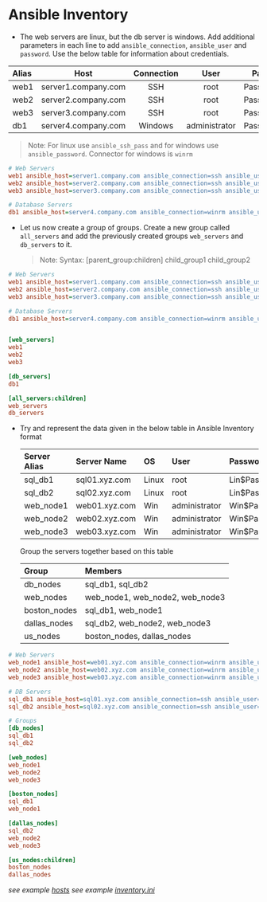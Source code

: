 # Ansible Inventory

- The web servers are linux, but the db server is windows. Add additional parameters in each line to add `ansible_connection`, `ansible_user` and `password`. Use the below table for information about credentials.

| Alias |        Host         | Connection |     User      |   Password   |
| :---- | :-----------------: | :--------: | :-----------: | :----------: |
| web1  | server1.company.com |    SSH     |     root      | Password123! |
| web2  | server2.company.com |    SSH     |     root      | Password123! |
| web3  | server3.company.com |    SSH     |     root      | Password123! |
| db1   | server4.company.com |  Windows   | administrator | Password123! |

> Note: For linux use `ansible_ssh_pass` and for windows use `ansible_password`. Connector for windows is `winrm`

```ini
# Web Servers
web1 ansible_host=server1.company.com ansible_connection=ssh ansible_user=root ansible_ssh_pass=Password123!
web2 ansible_host=server2.company.com ansible_connection=ssh ansible_user=root ansible_ssh_pass=Password123!
web3 ansible_host=server3.company.com ansible_connection=ssh ansible_user=root ansible_ssh_pass=Password123!

# Database Servers
db1 ansible_host=server4.company.com ansible_connection=winrm ansible_user=administrator ansible_password=Password123!
```

- Let us now create a group of groups. Create a new group called `all_servers` and add the previously created groups `web_servers` and `db_servers` to it.

  > Note: Syntax:
  > [parent_group:children]
  > child_group1
  > child_group2

```ini
# Web Servers
web1 ansible_host=server1.company.com ansible_connection=ssh ansible_user=root ansible_ssh_pass=Password123!
web2 ansible_host=server2.company.com ansible_connection=ssh ansible_user=root ansible_ssh_pass=Password123!
web3 ansible_host=server3.company.com ansible_connection=ssh ansible_user=root ansible_ssh_pass=Password123!

# Database Servers
db1 ansible_host=server4.company.com ansible_connection=winrm ansible_user=administrator ansible_password=Password123!


[web_servers]
web1
web2
web3

[db_servers]
db1

[all_servers:children]
web_servers
db_servers
```

- Try and represent the data given in the below table in Ansible Inventory format

  | Server Alias | Server Name   | OS    | User          | Password |
  | :----------- | :------------ | :---- | :------------ | :------- |
  | sql_db1      | sql01.xyz.com | Linux | root          | Lin$Pass |
  | sql_db2      | sql02.xyz.com | Linux | root          | Lin$Pass |
  | web_node1    | web01.xyz.com | Win   | administrator | Win$Pass |
  | web_node2    | web02.xyz.com | Win   | administrator | Win$Pass |
  | web_node3    | web03.xyz.com | Win   | administrator | Win$Pass |

  Group the servers together based on this table

  | Group        | Members                         |
  | :----------- | :------------------------------ |
  | db_nodes     | sql_db1, sql_db2                |
  | web_nodes    | web_node1, web_node2, web_node3 |
  | boston_nodes | sql_db1, web_node1              |
  | dallas_nodes | sql_db2, web_node2, web_node3   |
  | us_nodes     | boston_nodes, dallas_nodes      |

```ini
# Web Servers
web_node1 ansible_host=web01.xyz.com ansible_connection=winrm ansible_user=administrator ansible_password=Win$Pass
web_node2 ansible_host=web02.xyz.com ansible_connection=winrm ansible_user=administrator ansible_password=Win$Pass
web_node3 ansible_host=web03.xyz.com ansible_connection=winrm ansible_user=administrator ansible_password=Win$Pass

# DB Servers
sql_db1 ansible_host=sql01.xyz.com ansible_connection=ssh ansible_user=root ansible_ssh_pass=Lin$Pass
sql_db2 ansible_host=sql02.xyz.com ansible_connection=ssh ansible_user=root ansible_ssh_pass=Lin$Pass

# Groups
[db_nodes]
sql_db1
sql_db2

[web_nodes]
web_node1
web_node2
web_node3

[boston_nodes]
sql_db1
web_node1

[dallas_nodes]
sql_db2
web_node2
web_node3

[us_nodes:children]
boston_nodes
dallas_nodes
```
*see example [hosts](hosts)*
*see example [inventory.ini](inventory.ini)*
